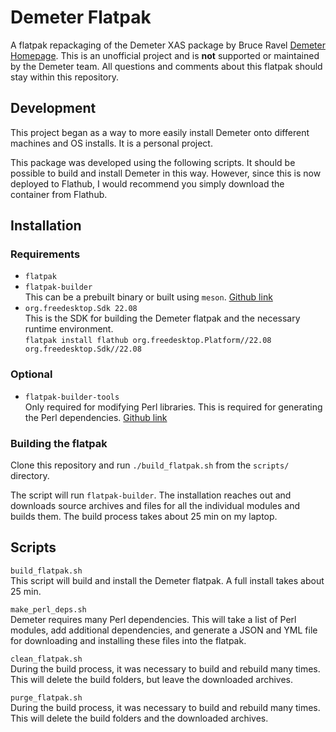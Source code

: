 # Demeter Flatpak
A flatpak repackaging of the Demeter XAS package by Bruce Ravel [Demeter Homepage](https://bruceravel.github.io/demeter/). This is an unofficial project and is **not** supported or maintained by the Demeter team. All questions and comments about this flatpak should stay within this repository.

## Development
This project began as a way to more easily install Demeter onto different machines and OS installs. It is a personal project.

This package was developed using the following scripts. It should be possible to build and install Demeter in this way. However, since this is now deployed to Flathub, I would recommend you simply download the container from Flathub.

## Installation
### Requirements
- `flatpak`
- `flatpak-builder` <br> This can be a prebuilt binary or built using `meson`. [Github link](https://github.com/flatpak/flatpak-builder)
- `org.freedesktop.Sdk 22.08` <br> This is the SDK for building the Demeter flatpak and the necessary runtime environment. <br> `flatpak install flathub org.freedesktop.Platform//22.08 org.freedesktop.Sdk//22.08` <br>

### Optional
- `flatpak-builder-tools` <br> Only required for modifying Perl libraries. This is required for generating the Perl dependencies. [Github link](https://github.com/flatpak/flatpak-builder-tools)

### Building the flatpak
Clone this repository and run `./build_flatpak.sh` from the `scripts/` directory.

The script will run `flatpak-builder`. The installation reaches out and downloads source archives and files for all the individual modules and builds them. The build process takes about 25 min on my laptop. 

## Scripts
`build_flatpak.sh` <br>
This script will build and install the Demeter flatpak. A full install takes about 25 min.

`make_perl_deps.sh` <br>
Demeter requires many Perl dependencies. This will take a list of Perl modules, add additional dependencies, and generate a JSON and YML file for downloading and installing these files into the flatpak.

`clean_flatpak.sh` <br>
During the build process, it was necessary to build and rebuild many times. This will delete the build folders, but leave the downloaded archives.

`purge_flatpak.sh` <br>
During the build process, it was necessary to build and rebuild many times. This will delete the build folders and the downloaded archives.


